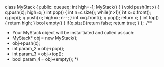 class MyStack {
public:
queue<int>q;
int high=-1;
MyStack() {
}
void push(int x) {
q.push(x);
high=x;
}
int pop() {
int n=q.size();
while(n>1){
int x=q.front();
q.pop();
q.push(x);
high=x;
n--;
}
int x=q.front();
q.pop();
return x;
}
int top() {
return high;
}
bool empty() {
if(q.size())return false;
return true;
}
};
​
/**
* Your MyStack object will be instantiated and called as such:
* MyStack* obj = new MyStack();
* obj->push(x);
* int param_2 = obj->pop();
* int param_3 = obj->top();
* bool param_4 = obj->empty();
*/